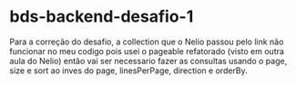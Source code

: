 # bds-backend-desafio-1
Para a correção do desafio, a collection que o Nelio passou pelo link não funcionar no meu codigo pois usei o pageable refatorado (visto em outra aula do Nelio) então vai ser necessario
fazer as consultas usando o page, size e sort ao inves do page, linesPerPage, direction e orderBy.
